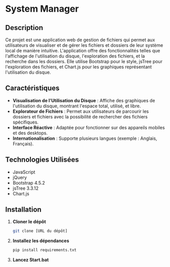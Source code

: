 # System Manager

## Description

Ce projet est une application web de gestion de fichiers qui permet aux utilisateurs de visualiser et de gérer les fichiers et dossiers de leur système local de manière intuitive. L'application offre des fonctionnalités telles que l'affichage de l'utilisation du disque, l'exploration des fichiers, et la recherche dans les dossiers. Elle utilise Bootstrap pour le style, jsTree pour l'exploration des fichiers, et Chart.js pour les graphiques représentant l'utilisation du disque.

## Caractéristiques

- **Visualisation de l'Utilisation du Disque** : Affiche des graphiques de l'utilisation du disque, montrant l'espace total, utilisé, et libre.
- **Explorateur de Fichiers** : Permet aux utilisateurs de parcourir les dossiers et fichiers avec la possibilité de rechercher des fichiers spécifiques.
- **Interface Réactive** : Adaptée pour fonctionner sur des appareils mobiles et des desktops.
- **Internationalisation** : Supporte plusieurs langues (exemple : Anglais, Français).

## Technologies Utilisées

- JavaScript
- jQuery
- Bootstrap 4.5.2
- jsTree 3.3.12
- Chart.js

## Installation


1. **Cloner le dépôt**
   ```bash
   git clone [URL du dépôt]

2. **Installez les dépendances**
   ```bash
   pip install requirements.txt

3. **Lancez Start.bat**